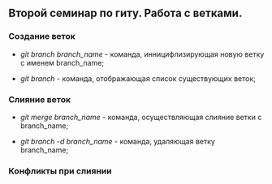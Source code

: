## Второй семинар по гиту. Работа с ветками.

### Создание веток

* *git branch branch_name* - команда, инницифлизирующая новую ветку с именем branch_name;

* *git branch* - команда, отображающая список существующих веток;

### Слияние веток

* *git merge branch_name* - команда, осуществляющая слияние ветки с branch_name;

* *git branch -d branch_name* - команда, удаляющая ветку branch_name;

### Конфликты при слиянии
